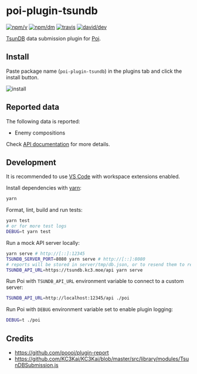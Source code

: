 # poi-plugin-tsundb

[![npm/v](https://img.shields.io/npm/v/poi-plugin-tsundb.svg)](https://www.npmjs.com/package/poi-plugin-tsundb)
[![npm/dm](https://img.shields.io/npm/dm/poi-plugin-tsundb.svg)](https://www.npmjs.com/package/poi-plugin-tsundb)
[![travis](https://img.shields.io/travis/kcwiki/poi-plugin-tsundb.svg)](https://travis-ci.org/kcwiki/poi-plugin-tsundb)
[![david/dev](https://img.shields.io/david/dev/kcwiki/poi-plugin-tsundb.svg)](https://david-dm.org/kcwiki/poi-plugin-tsundb?type=dev)

[TsunDB](https://tsundb.kc3.moe/) data submission plugin for [Poi](https://poi.io/).

## Install

Paste package name (`poi-plugin-tsundb`) in the plugins tab and click the install button.

![install](https://i.imgur.com/G4wTCLS.png)

## Reported data

The following data is reported:

- Enemy compositions

Check [API documentation](https://github.com/kcwiki/poi-plugin-tsundb/blob/master/docs/api.md) for more details.

## Development

It is recommended to use [VS Code](https://code.visualstudio.com/) with workspace extensions enabled.

Install dependencies with [yarn](https://yarnpkg.com/):

```sh
yarn
```

Format, lint, build and run tests:

```sh
yarn test
# or for more test logs
DEBUG=t yarn test
```

Run a mock API server locally:

```sh
yarn serve # http://[::]:12345
TSUNDB_SERVER_PORT=8080 yarn serve # http://[::]:8080
# reports will be stored in server/tmp/db.json, or to resend them to real API server:
TSUNDB_API_URL=https://tsundb.kc3.moe/api yarn serve
```

Run Poi with `TSUNDB_API_URL` environment variable to connect to a custom server:

```sh
TSUNDB_API_URL=http://localhost:12345/api ./poi
```

Run Poi with `DEBUG` environment variable set to enable plugin logging:

```sh
DEBUG=t ./poi
```

## Credits

- https://github.com/poooi/plugin-report
- https://github.com/KC3Kai/KC3Kai/blob/master/src/library/modules/TsunDBSubmission.js
